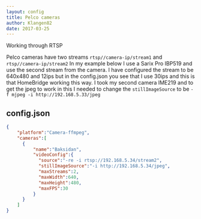 ```yaml
---
layout: config
title: Pelco cameras
author: Klangen82
date: 2017-03-25
---
```

Working through RTSP

Pelco cameras have two streams `rtsp//camera-ip/stream1` and `rtsp//camera-ip/stream2` In my example below I use a Sarix Pro IBP519 and use the second stream from the camera. I have configured the stream to be 640x480 and 12ips but in the config.json you see that I use 30ips and this is that HomeBridge working this way. I took my second camera IME219 and to get the jpeg to work in this I needed to change the `stillImageSource` to be `-f mjpeg -i http://192.168.5.33/jpeg`

## config.json

```json
{
    "platform":"Camera-ffmpeg",
    "cameras":[
      {
          "name":"Baksidan",
          "videoConfig":{
            "source":"-re -i rtsp://192.168.5.34/stream2",
            "stillImageSource":"-i http://192.168.5.34/jpeg",
            "maxStreams":2,
            "maxWidth":640,
            "maxHeight":480,
            "maxFPS":30
          }
      }
    ]
}
```
